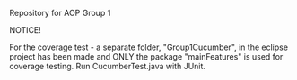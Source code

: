 Repository for AOP Group 1

NOTICE!

For the coverage test - a separate folder, "Group1Cucumber", in the eclipse project has been made and ONLY the package "mainFeatures" is used for coverage testing. Run CucumberTest.java with JUnit.
